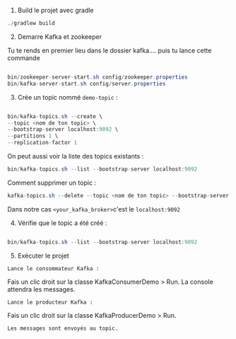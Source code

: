 1. Build le projet avec gradle

``` java
./gradlew build
```

2. Demarre Kafka et zookeeper

Tu te rends en premier lieu dans le dossier kafka.... puis tu lance cette commande
``` java

bin/zookeeper-server-start.sh config/zookeeper.properties
bin/kafka-server-start.sh config/server.properties
```

3. Crée un topic nommé `demo-topic` :

``` java

bin/kafka-topics.sh --create \
--topic <nom de ton topic> \
--bootstrap-server localhost:9092 \
--partitions 1 \
--replication-factor 1

```
On peut aussi voir la liste des topics existants :

``` java
bin/kafka-topics.sh --list --bootstrap-server localhost:9092
```

Comment supprimer un topic :
```java
kafka-topics.sh --delete --topic <nom de ton topic> --bootstrap-server <your_kafka_broker>
```

Dans notre cas `<your_kafka_broker>`c'est le `localhost:9092`

4. Vérifie que le topic a été créé :

``` java

bin/kafka-topics.sh --list --bootstrap-server localhost:9092

```

5. Exécuter le projet

`Lance le consommateur Kafka : `

Fais un clic droit sur la classe KafkaConsumerDemo > Run.
La console attendra les messages.

`Lance le producteur Kafka :`

Fais un clic droit sur la classe KafkaProducerDemo > Run.


`Les messages sont envoyés au topic.`
